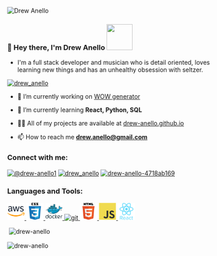 ![Drew Anello](https://user-images.githubusercontent.com/106771036/186283552-c7c42086-bace-4626-b9ba-0d70b0313339.jpg)


<h3 align="left"> 👋 Hey there, I'm Drew Anello <img src="https://user-images.githubusercontent.com/106771036/186277255-9f0fbcb4-c851-476d-90f5-35e84752103f.gif" style="height:60px;width:60px;"></h1>

- I'm a full stack developer and musician who is detail oriented, loves learning new things and has an unhealthy obsession with seltzer.

<p align="left"> <a href="https://twitter.com/drew_anello" target="blank"><img src="https://img.shields.io/twitter/follow/drew_anello?logo=twitter&style=for-the-badge" alt="drew_anello" /></a> </p>

- 🔭 I’m currently working on [WOW generator](https://github.com/drew-anello/WOW-generator)

- 🌱 I’m currently learning **React, Python, SQL**

- 👨‍💻 All of my projects are available at [drew-anello.github.io](drew-anello.github.io)

- 📫 How to reach me **drew.anello@gmail.com**

<h3 align="left">Connect with me:</h3>
<p align="left">
<a href="https://codepen.io/drew-anello1" target="blank"><img align="center" src="https://raw.githubusercontent.com/rahuldkjain/github-profile-readme-generator/master/src/images/icons/Social/codepen.svg" alt="@drew-anello1" height="30" width="40" /></a>
<a href="https://twitter.com/drew_anello" target="blank"><img align="center" src="https://raw.githubusercontent.com/rahuldkjain/github-profile-readme-generator/master/src/images/icons/Social/twitter.svg" alt="drew_anello" height="30" width="40" /></a>
<a href="https://linkedin.com/in/drew-anello-4718ab169" target="blank"><img align="center" src="https://raw.githubusercontent.com/rahuldkjain/github-profile-readme-generator/master/src/images/icons/Social/linked-in-alt.svg" alt="drew-anello-4718ab169" height="30" width="40" /></a>
</p>

<h3 align="left">Languages and Tools:</h3>
<p align="left"> <a href="https://aws.amazon.com" target="_blank" rel="noreferrer"> <img src="https://raw.githubusercontent.com/devicons/devicon/master/icons/amazonwebservices/amazonwebservices-original-wordmark.svg" alt="aws" width="40" height="40"/> </a> <a href="https://www.w3schools.com/css/" target="_blank" rel="noreferrer"> <img src="https://raw.githubusercontent.com/devicons/devicon/master/icons/css3/css3-original-wordmark.svg" alt="css3" width="40" height="40"/> </a> <a href="https://www.docker.com/" target="_blank" rel="noreferrer"> <img src="https://raw.githubusercontent.com/devicons/devicon/master/icons/docker/docker-original-wordmark.svg" alt="docker" width="40" height="40"/> </a> <a href="https://git-scm.com/" target="_blank" rel="noreferrer"> <img src="https://www.vectorlogo.zone/logos/git-scm/git-scm-icon.svg" alt="git" width="40" height="40"/> </a> <a href="https://www.w3.org/html/" target="_blank" rel="noreferrer"> <img src="https://raw.githubusercontent.com/devicons/devicon/master/icons/html5/html5-original-wordmark.svg" alt="html5" width="40" height="40"/> </a> <a href="https://developer.mozilla.org/en-US/docs/Web/JavaScript" target="_blank" rel="noreferrer"> <img src="https://raw.githubusercontent.com/devicons/devicon/master/icons/javascript/javascript-original.svg" alt="javascript" width="40" height="40"/> </a> <a href="https://reactjs.org/" target="_blank" rel="noreferrer"> <img src="https://raw.githubusercontent.com/devicons/devicon/master/icons/react/react-original-wordmark.svg" alt="react" width="40" height="40"/> </a> </p>

<p>&nbsp;<img align="center" src="https://github-readme-stats.vercel.app/api?username=drew-anello&show_icons=true&locale=en" alt="drew-anello" /></p>

<p><img align="center" src="https://github-readme-streak-stats.herokuapp.com/?user=drew-anello&" alt="drew-anello" /></p>

                                                                            


